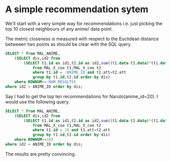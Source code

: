 # A simple recommendation sytem

We'll start with a very simple way for recommendations i.e. just picking the top 10 closest neighbours of any anime/ data point.

The metric closeness is measured with respect to the Euclidean distance betweeen two points as should be clear with the SQL query.

```sql
SELECT * from MAL_ANIME,
    (SELECT dis,id2 from
        (SELECT t1.id as id1,t2.id as id2,sum((t1.data-t2.data)*(t1.data-t2.data)) as dis
            from MAL_X_coo t1,MAL_X_coo t2
            where t1.id = :ANIME_ID and t1.att=t2.att
            group by t1.id,t2.id order by dis)
    where ROWNUM<=:NUM_RESULTS)
where id2 = ANIME_ID order by dis;
```

Say I had to get the top ten recommendations for Naruto(anime_id=20). I would use the following query.
```sql
SELECT * from MAL_ANIME,
    (SELECT dis,id2 from
        (SELECT t1.id as id1,t2.id as id2,sum((t1.data-t2.data)*(t1.data-t2.data)) as dis
            from MAL_X_coo t1,MAL_X_coo t2
            where t1.id = 20 and t1.att=t2.att
            group by t1.id,t2.id order by dis)
    where ROWNUM<=10)
where id2 = ANIME_ID order by dis;
```

The results are pretty convincing.




